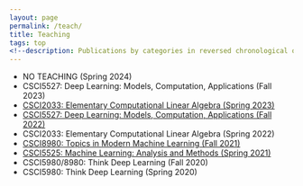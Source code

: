```yaml
---
layout: page
permalink: /teach/
title: Teaching
tags: top
<!--description: Publications by categories in reversed chronological order. -->
---
```


- NO TEACHING  (Spring 2024)
- CSCI5527: Deep Learning: Models, Computation, Applications (Fall 2023)
- [CSCI2033: Elementary Computational Linear Algebra (Spring 2023)](LA-Spring-2023)
- [CSCI5527: Deep Learning: Models, Computation, Applications (Fall 2022)](DL-Fall-2022)
- CSCI2033: Elementary Computational Linear Algebra (Spring 2022)
- [CSCI8980: Topics in Modern Machine Learning (Fall 2021)](TMML-Fall-2021)
- [CSCI5525: Machine Learning: Analysis and Methods (Spring 2021)](ML-Spring-2021)
- CSCI5980/8980: Think Deep Learning (Fall 2020)
- CSCI5980: Think Deep Learning (Spring 2020)
